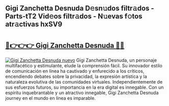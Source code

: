 ## Gigi Zanchetta Desnuda D𝚎sn𝚞dos filtr𝚊dos - Parts-tT2 Vid𝚎os filtr𝚊dos - N𝚞evas f𝚘tos atr𝚊ctivas hxSV9

# <h2><a href="http://mb49x6.tromn.icu/?c=Gigi+Zanchetta+Desnuda">🔗👉👉👉 Gigi Zanchetta Desnuda 🔗🔗</a></h2>

[![Gigi Zanchetta Desnuda nuevo](https://i.imgur.com/pEAQMta.gif)](http://mb49x6.tromn.icu/?c=Gigi+Zanchetta+Desnuda)
Gigi Zanchetta Desnuda, un personaje multifacético y estimulante, elude la comprensión fácil. Su innovador estilo de comunicación en línea ha cautivado y enfurecido a los críticos, encendiendo debates sobre la privacidad, la expresión artística y la naturaleza evolutiva de las comunidades virtuales. Independientemente de sus esfuerzos futuros, su importancia en la era digital es innegable. Con un espíritu inquebrantable y un atractivo innegable, Gigi Zanchetta Desnuda journey en el mundo en línea es imparable.
